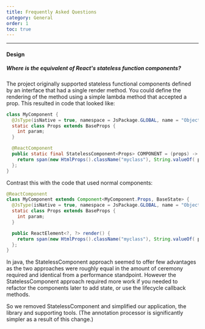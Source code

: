 ```yaml
---
title: Frequently Asked Questions
category: General
order: 1
toc: true
---
```


---

#### Design

##### Where is the equivalent of React's stateless function components?

The project originally supported stateless functional components defined by an interface that had
a single render method. You could define the rendering of the method using a simple lambda method
that accepted a prop. This resulted in code that looked like: 

```java
class MyComponent {
  @JsType(isNative = true, namespace = JsPackage.GLOBAL, name = "Object")
  static class Props extends BaseProps {
    int param;
  }

  @ReactComponent
  public static final StatelessComponent<Props> COMPONENT = (props) -> {
    return span(new HtmlProps().className("myclass"), String.valueOf( props.param ));
  };
}
```

Contrast this with the code that used normal components:

```java
@ReactComponent
class MyComponent extends Component<MyComponent.Props, BaseState> {
  @JsType(isNative = true, namespace = JsPackage.GLOBAL, name = "Object")
  static class Props extends BaseProps {
    int param;
  }

  public ReactElement<?, ?> render() {
    return span(new HtmlProps().className("myclass"), String.valueOf( props.param ));
  };
}
```

In java, the StatelessComponent approach seemed to offer few advantages as the two approaches were
roughly equal in the amount of ceremony required and identical from a performance standpoint. However the
StatelessComponent approach required more work if you needed to refactor the components later to add state,
or use the lifecycle callback methods.

So we removed StatelessComponent and simplified our application, the library and supporting tools. (The
annotation processor is significantly simpler as a result of this change.)
